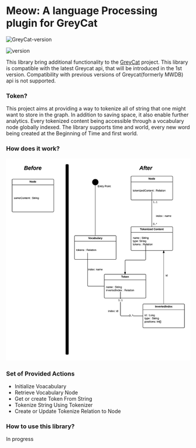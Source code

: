 # Meow: A language Processing plugin for GreyCat


![GreyCat-version](https://img.shields.io/badge/GreyCat--version-2--SNAPSHOT-green.svg)

![version](https://img.shields.io/badge/version-1.0-blue.svg)

This library bring additional functionality to the [GreyCat](https://github.com/datathings/greycat) project. 
This library is compatible with the latest Greycat api, that will be introduced in the 1st version. 
Compatibility with previous versions of Greycat(formerly MWDB) api is not supported.


### Token?

This project aims at providing a way to tokenize all of string that one might want to store in the graph.
In addition to saving space, it also enable further analytics. Every tokenized content being accessible through a vocabulary node globally indexed. 
The library supports time and world, every new word being created at the Beginning of Time and first world.



### How does it work?
![schema](doc/schema.png)


### Set of Provided Actions

* Initialize Voacabulary
* Retrieve Vocabulary Node
* Get or create Token From String
* Tokenize String Using Tokenizer
* Create or Update Tokenize Relation to Node


### How to use this library?

In progress
